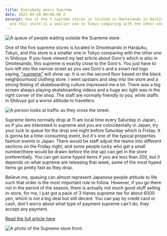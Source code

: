 ```yaml
---
title: Everybody wears Supreme
date: 2021-04-20 00:00:00 Z
excerpt: One of the 5 supreme stores is located in Omotesando in Harajuku, Tokyo,
  and this store is a smaller one in Tokyo comparing with the other one in Shibuya.
---
```


![A queue of people waiting outside the Supreme store.](/uploads/blog-1a.jpg)

One of the five supreme stores is located in Omotesando in Harajuku, Tokyo, and this store is a smaller one in Tokyo comparing with the other one in Shibuya. If you have viewed my last article about Goro's which is also in Omotesando, this supreme is exactly close to the Goro's. You just have to turn left into the narrow street as you see Goro's and a smart red logo saying, ["supreme"](https://www.supremenewyork.com/) will show up. It is on the second floor based on the black neighbourhood clothing store. I went upstairs and step into the store and a strong feeling of skateboarding culture impressed me a lot. There was a big screen always playing skateboarding videos and a huge arc light was in the right corner of the shop. The staff are normally friendly to you, while staffs in Shibuya got a worse attitude to travellers. 

![A person looks at traffic as they cross the street.](/uploads/blog-1b.jpg)

Supreme items normally drop at 11 am local time every Saturday in Japan, so if you are interested in supreme and you are coincidentally in Japan, try your luck to queue for the drop one night before Saturday which is Friday. It is gonna be a time-consuming event, but it's one of the typical properties fashion events in Japan. There would be staff adjust the teams into different sections on the Friday night, and some people lucky who get a small number(there would be drawn before the line up) can get in the store preferentially. You can get some hyped items if you are less than 200, but it depends on what supreme are releasing that week, some of the most hyped items go pretty fast as they drop.  

Believe me, queuing can almost represent Japanese people attitude to life such that order is the most important rule to follow. However, if you go there not in the period of the season, there is actually not much good stuff selling in-store, for me, I just got a pack of 3 Hanes supreme tee for about 6000 yen, which is not a big deal but still decent. You can pay by credit card or cash, don't worry about what type of payment supreme can't do, they accept any payment.

[Read the full article here](https://www.tokyocreative.com/articles/19065-experience-in-supreme-harajuku-tokyo-and-osaka)

![A photo of the Supreme store front.](/uploads/blog-1c.jpg)